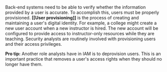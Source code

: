
Back-end systems need to be able to verify whether the information provided by a user is accurate. To accomplish this, users must be properly provisioned. **[[User provisioning]]** is the process of creating and maintaining a user's digital identity. For example, a college might create a new user account when a new instructor is hired. The new account will be configured to provide access to instructor-only resources while they are teaching. Security analysts are routinely involved with provisioning users and their access privileges.

**Pro tip:** Another role analysts have in IAM is to deprovision users. This is an important practice that removes a user's access rights when they should no longer have them.